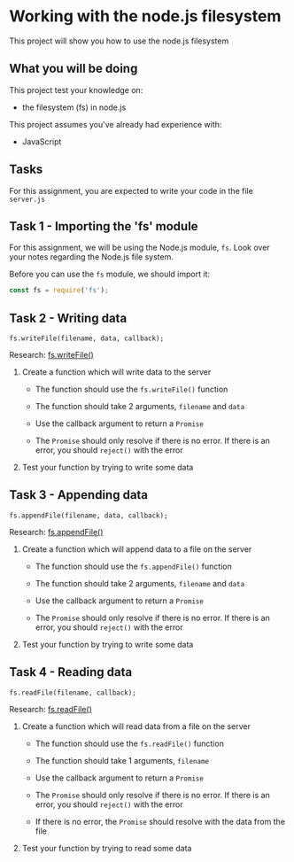# Working with the node.js filesystem

This project will show you how to use the node.js filesystem

## What you will be doing

This project test your knowledge on:

- the filesystem (fs) in node.js

This project assumes you've already had experience with:

- JavaScript

## Tasks

For this assignment, you are expected to write your code in the file `server.js`

## Task 1 - Importing the 'fs' module

For this assignment, we will be using the Node.js module, `fs`. Look over your notes regarding the Node.js file system.

Before you can use the `fs` module, we should import it:

```js
const fs = require('fs');
```

## Task 2 - Writing data

```
fs.writeFile(filename, data, callback);
```
Research: [fs.writeFile()](https://www.geeksforgeeks.org/node-js-fs-writefile-method/?ref=lbp)

1. Create a function which will write data to the server

    - The function should use the `fs.writeFile()` function
    
    - The function should take 2 arguments, `filename` and `data`
    
    - Use the callback argument to return a `Promise`
    
    - The `Promise` should only resolve if there is no error. If there is an error, you should `reject()` with the error

2. Test your function by trying to write some data

## Task 3 - Appending data

```
fs.appendFile(filename, data, callback);
```
Research: [fs.appendFile()](https://nodejs.org/docs/latest-v12.x/api/fs.html#fs_fs_appendfile_path_data_options_callback)

1. Create a function which will append data to a file on the server

    - The function should use the `fs.appendFile()` function
    
    - The function should take 2 arguments, `filename` and `data`
    
    - Use the callback argument to return a `Promise`
    
    - The `Promise` should only resolve if there is no error. If there is an error, you should `reject()` with the error
    
2. Test your function by trying to write some data


## Task 4 - Reading data

```
fs.readFile(filename, callback);
```
Research: [fs.readFile()](https://www.geeksforgeeks.org/node-js-fs-readfile-method/?ref=lbp)

1. Create a function which will read data from a file on the server

    - The function should use the `fs.readFile()` function
    
    - The function should take 1 arguments, `filename`
    
    - Use the callback argument to return a `Promise`
    
    - The `Promise` should only resolve if there is no error. If there is an error, you should `reject()` with the error
    
    - If there is no error, the `Promise` should resolve with the data from the file
    
2. Test your function by trying to read some data
